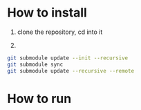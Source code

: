 # How to install

1) clone the repository, cd into it

2)
```bash
git submodule update --init --recursive
git submodule sync
git submodule update --recursive --remote
```

# How to run

